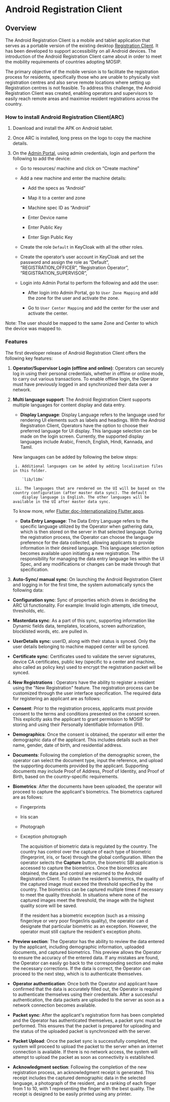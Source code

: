 # Android Registration Client

## Overview

The Android Registration Client is a mobile and tablet application that serves as a portable version of the existing desktop [Registration Client](https://docs.mosip.io/1.2.0/modules/registration-client). It has been developed to support accessibility on all Android devices. The introduction of the Android Registration Client came about in order to meet the mobility requirements of countries adopting MOSIP. 

The primary objective of the mobile version is to facilitate the registration process for residents, specifically those who are unable to physically visit registration centres and also serve remote locations where setting up Registration centres is not feasible. To address this challenge, the Android Registration Client was created, enabling operators and supervisors to easily reach remote areas and maximise resident registrations across the country.

### How to install Android Registration Client(ARC)

1. Download and install the APK on Android tablet.

2. Once ARC is installed, long press on the logo to copy the machine details.

3. On the [Admin Portal](https://docs.mosip.io/1.2.0/modules/administration/admin-portal-user-guide), using admin credentials, login and perform the following to add the device:

    * Go to resources/ machine and click on “Create machine”

    * Add a new machine and enter the machine details:

      * Add the specs as “Android”

      * Map it to a center and zone

      * Machine spec ID as “Android”

      * Enter Device name

      * Enter Public Key

      * Enter Sign Public Key

   * Create the role `Default` in KeyCloak with all the other roles.

   * Create the operator’s user account in KeyCloak and set the password and assign the role as “Default”, “REGISTRATION_OFFICER”, 
     “Registration Operator”, “REGISTRATION_SUPERVISOR”, 

   * Login into Admin Portal to perform the following and add the user:

      * After login into Admin Portal, go to `User Zone Mapping` and add the zone for the user and activate the zone.

      * Go to `User Center Mapping` and add the center for the user and activate the center.

Note: The user should be mapped to the same Zone and Center to which the device was mapped to.


### Features

The first developer release of Android Registration Client offers the following key features:

1. **Operator/Supervisor Login (offline and online)**: Operators can securely log in using their personal credentials, whether in offline or online mode, to carry out various transactions. To enable offline login, the Operator must have previously logged in and synchronized their data over a network.

2. **Multi language support**: The Android Registration Client supports multiple languages for content display and data entry.

     * **Display Language**: Display Language refers to the language used for rendering UI elements such as labels and headings. With 
        the Android Registration Client, Operators have the option to choose their preferred language for UI display. This language 
        selection can be made on the login screen. Currently, the supported display languages include Arabic, French, English, Hindi, 
         Kannada, and Tamil.

      New languages can be added by following the below steps:

        i. Additional languages can be added by adding localisation files in this folder. 

           `lib/l10n`
  
        ii. The languages that are rendered on the UI will be based on the country configuration (after master data sync). The default 
           display language is English. The other languages will be available in the UI after master data sync.
   
      To know more, refer [Flutter doc-Internationalizing Flutter apps](https://docs.flutter.dev/ui/accessibility-and-localization/internationalization).
   
   * **Data Entry Language**: The Data Entry Language refers to the specific language utilized by the Operator when gathering data, 
      which is then stored on the server in that selected language. During the registration process, the Operator can choose the 
      language preference for the data collected, allowing applicants to provide information in their desired language. This language 
      selection option becomes available upon initiating a new registration. The responsibility for managing the data entry language 
     lies within the UI Spec, and any modifications or changes can be made through that specification.

4. **Auto-Sync/ manual sync**: On launching the Android Registration Client and logging in for the first time, the system automatically syncs the following data:

 * **Configuration sync**: Sync of properties which drives in deciding the ARC UI functionality. For example: Invalid login attempts, idle timeout, thresholds, etc.

 * **Masterdata sync**: As a part of this sync, supporting information like Dynamic fields data, templates, locations, screen authorization, blocklisted words, etc. are pulled in.

* **UserDetails sync**: userID, along with their status is synced. Only the user details belonging to machine mapped center will be synced.

 * **Certificate sync**: Certificates used to validate the server signatures, device CA certificates, public key (specific to a center and machine, also called as policy key) used to encrypt the registration packet will be synced.

  
4. **New Registrations** : Operators have the ability to register a resident using the "New Registration" feature. The registration process can be customized through the user interface specification. The required data for registering an applicant are as follows:

* **Consent**: Prior to the registration process, applicants must provide consent to the terms and conditions presented on the consent screen. This explicitly asks the applicant to grant permission to MOSIP for storing and using their Personally Identifiable Information (PII).

* **Demographics**: Once the consent is obtained, the operator will enter the demographic data of the applicant. This includes details such as their name, gender, date of birth, and residential address.

* **Documents**: Following the completion of the demographic screen, the operator can select the document type, input the reference, and upload the supporting documents provided by the applicant. Supporting documents may include Proof of Address, Proof of Identity, and Proof of Birth, based on the country-specific requirements.

* **Biometrics**: After the documents have been uploaded, the operator will proceed to capture the applicant's biometrics. The biometrics captured are as follows:

  - Fingerprints
  - Iris scan
  - Photograph
  - Exception photograph

    The acquisition of biometric data is regulated by the country. The country has control over the capture of each type of biometric 
    (fingerprint, iris, or face) through the global configuration. When the operator selects the **Capture** button, the biometric SBI 
    application is accessed to capture the biometrics. Once the biometrics are obtained, the data and control are returned to the 
    Android Registration Client. To obtain the resident's biometrics, the quality of the captured image must exceed the threshold 
    specified by the country. The biometrics can be captured multiple times if necessary to meet the quality threshold. In situations 
    where none of the captured images meet the threshold, the image with the highest quality score will be saved.

    If the resident has a biometric exception (such as a missing finger/eye or very poor finger/iris quality), the operator can d 
    designate that particular biometric as an exception. However, the operator must still capture the resident's exception photo.

* **Preview section**: The Operator has the ability to review the data entered by the applicant, including demographic information, uploaded documents, and captured biometrics. This preview allows the Operator to ensure the accuracy of the entered data. If any mistakes are found, the Operator can easily go back to the corresponding section and make the necessary corrections. If the data is correct, the Operator can proceed to the next step, which is to authenticate themselves.

* **Operator authentication**: Once both the Operator and applicant have confirmed that the data is accurately filled out, the Operator is required to authenticate themselves using their credentials. After a successful authentication, the data packets are uploaded to the server as soon as a network connection becomes available.

* **Packet sync**: After the applicant's registration form has been completed and the Operator has authenticated themselves, a packet sync must be performed. This ensures that the packet is prepared for uploading and the status of the uploaded packet is synchronized with the server.

* **Packet Upload**: Once the packet sync is successfully completed, the system will proceed to upload the packet to the server when an internet connection is available. If there is no network access, the system will attempt to upload the packet as soon as connectivity is established.

* **Acknowledgment section**: Following the completion of the new registration process, an acknowledgment receipt is generated. This receipt includes the captured demographic data in the selected language, a photograph of the resident, and a ranking of each finger from 1 to 10, with 1 representing the finger with the best quality. The receipt is designed to be easily printed using any printer.


